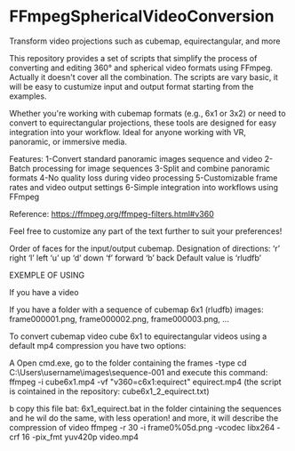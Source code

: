 # FFmpegSphericalVideoConversion
Transform video projections such as cubemap, equirectangular, and more

This repository provides a set of scripts that simplify the process of converting and editing 360° and spherical video formats using FFmpeg. Actually it doesn't cover all the combination. The scripts are vary basic, it will be easy to custumize input and output format starting from the examples.

Whether you're working with cubemap formats (e.g., 6x1 or 3x2) or need to convert to equirectangular projections, these tools are designed for easy integration into your workflow. Ideal for anyone working with VR, panoramic, or immersive media.

Features:
1-Convert standard panoramic images sequence and video 
2-Batch processing for image sequences
3-Split and combine panoramic formats
4-No quality loss during video processing
5-Customizable frame rates and video output settings
6-Simple integration into workflows using FFmpeg

Reference:
https://ffmpeg.org/ffmpeg-filters.html#v360


Feel free to customize any part of the text further to suit your preferences!


Order of faces for the input/output cubemap. 
Designation of directions:
‘r’ right
‘l’ left
‘u’ up
‘d’ down
‘f’ forward
‘b’ back
Default value is ‘rludfb’


EXEMPLE OF USING

If you have a video 


If you have a folder with a sequence of cubemap 6x1 (rludfb) images:
frame000001.png, frame000002.png, frame000003.png, ...

To convert cubemap video cube 6x1 to equirectangular videos using a default mp4 compression you have two options:

A
Open cmd.exe, go to the folder containing the frames
-type cd C:\Users\username\images\sequence-001
and execute this command:
ffmpeg -i cube6x1.mp4 -vf "v360=c6x1:equirect" equirect.mp4
(the script is cointained in the repository: cube6x1_2_equirect.txt)

b
copy this file bat: 6x1_equirect.bat
in the folder cintaining the sequences and he wil do the same, with less operation! and more, it will describe the compression of video 
ffmpeg -r 30 -i frame0%05d.png -vcodec libx264 -crf 16 -pix_fmt yuv420p video.mp4